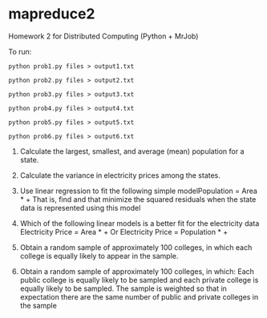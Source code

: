 # mapreduce2
 Homework 2 for Distributed Computing (Python + MrJob)

To run:

`python prob1.py files > output1.txt`

`python prob2.py files > output2.txt`

`python prob3.py files > output3.txt`

`python prob4.py files > output4.txt`

`python prob5.py files > output5.txt`

`python prob6.py files > output6.txt`




1. Calculate the largest, smallest, and average (mean) population for a state.

2. Calculate the variance in electricity prices among the states.

3. Use linear regression to fit the following simple modelPopulation = Area * <alpha> + <beta>
That is, find <alpha> and <beta> that minimize the squared residuals when the state data is represented using this model

4. Which of the following linear models is a better fit for the electricity data
Electricity Price = Area * <alpha> + <beta>
Or
Electricity Price = Population * <alpha> + <beta>

5. Obtain a random sample of approximately 100 colleges, in which each college is equally likely to appear in the sample.

6. Obtain a random sample of approximately 100 colleges, in which:
Each public college is equally likely to be sampled and each private college is equally likely to be sampled.
The sample is weighted so that in expectation there are the same number of public and private colleges in the sample
